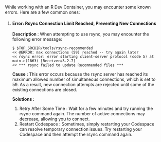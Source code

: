 While working with an R Dev Container, you may encounter some known errors. Here are a few common ones:

1. #### Error: Rsync Connection Limit Reached, Preventing New Connections

    **Description :** When attempting to use rsync, you may encounter the following error message:

    ```
    $ $TOP_SRCDIR/tools/rsync-recommended
    << @ERROR: max connections (59) reached -- try again later
    << rsync error: error starting client-server protocol (code 5) at main.c(1863) [Receiver=3.2.7]
    << *** rsync failed to update Recommended files ***
    ```
    **Cause :** This error occurs because the rsync server has reached its maximum allowed number of simultaneous connections, which is set to 59. As a result, new connection attempts are rejected until some of the existing connections are closed.
   
    **Solutions :** 
    1. Retry After Some Time :  Wait for a few minutes and try running the rsync command again. The number of active connections may decrease, allowing you to connect.
    2. Restart Codespace : Sometimes, simply restarting your Codespace can resolve temporary connection issues. Try restarting your Codespace and then attempt the rsync command again.

